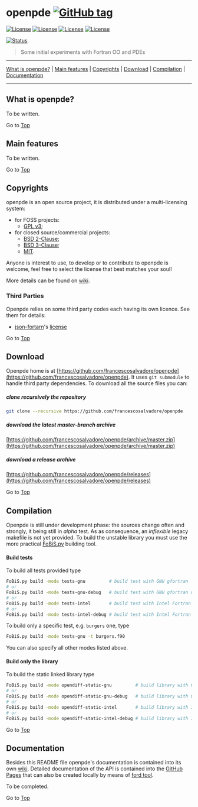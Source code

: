 <a name="top"></a>

# openpde [![GitHub tag](https://img.shields.io/github/tag/francescosalvadore/openpde.svg)]()

[![License](https://img.shields.io/badge/license-GNU%20GeneraL%20Public%20License%20v3%20,%20GPLv3-blue.svg)]()
[![License](https://img.shields.io/badge/license-BSD2-red.svg)]()
[![License](https://img.shields.io/badge/license-BSD3-red.svg)]()
[![License](https://img.shields.io/badge/license-MIT-red.svg)]()

[![Status](https://img.shields.io/badge/status-unstable-orange.svg)]()

> Some initial experiments with Fortran OO and PDEs

---

[What is openpde?](#what-is-openpde?) | [Main features](#main-features) | [Copyrights](#copyrights) | [Download](#download) | [Compilation](#compilation) | [Documentation](#documentation)

---

## What is openpde?

To be written.

Go to [Top](#top)

## Main features

To be written.

Go to [Top](#top)

## Copyrights

openpde is an open source project, it is distributed under a multi-licensing system:

+ for FOSS projects:
  - [GPL v3](http://www.gnu.org/licenses/gpl-3.0.html);
+ for closed source/commercial projects:
  - [BSD 2-Clause](http://opensource.org/licenses/BSD-2-Clause);
  - [BSD 3-Clause](http://opensource.org/licenses/BSD-3-Clause);
  - [MIT](http://opensource.org/licenses/MIT).

Anyone is interest to use, to develop or to contribute to openpde is welcome, feel free to select the license that best matches your soul!

More details can be found on [wiki](https://github.com/francescosalvadore/openpde/wiki/Copyrights).

### Third Parties

Openpde relies on some third party codes each having its own licence. See them for details:

+ [json-fortarn](https://github.com/jacobwilliams/json-fortran)'s [license](https://raw.githubusercontent.com/jacobwilliams/json-fortran/master/LICENSE)

Go to [Top](#top)

## Download

Openpde home is at [https://github.com/francescosalvadore/openpde](https://github.com/francescosalvadore/openpde). It uses `git submodule` to handle third party dependencies. To download all the source files you can:

##### clone recursively the repository

```bash
git clone --recursive https://github.com/francescosalvadore/openpde
```

##### download the latest master-branch archive

[https://github.com/francescosalvadore/openpde/archive/master.zip](https://github.com/francescosalvadore/openpde/archive/master.zip)

##### download a release archive

[https://github.com/francescosalvadore/openpde/releases](https://github.com/francescosalvadore/openpde/releases)

Go to [Top](#top)

## Compilation

Openpde is still under development phase: the sources change often and strongly, it being still in *alpha* test. As as consequence, an *inflexible* legacy makefile is not yet provided. To build the unstable library you must use the more practical [FoBiS.py](https://github.com/szaghi/FoBiS) building tool.

#### Build tests

To build all tests provided type

```bash
FoBiS.py build -mode tests-gnu         # build test with GNU gfortran
# or
FoBiS.py build -mode tests-gnu-debug   # build test with GNU gfortran with debug options
# or
FoBiS.py build -mode tests-intel       # build test with Intel Fortran
# or
FoBiS.py build -mode tests-intel-debug # build test with Intel Fortran with debug options
```

To build only a specific test, e.g. `burgers` one, type

```bash
FoBiS.py build -mode tests-gnu -t burgers.f90
```
You can also specify all other modes listed above.

#### Build only the library

To build the static linked library type

```bash
FoBiS.py build -mode opendiff-static-gnu         # build library with GNU gfortran
# or
FoBiS.py build -mode opendiff-static-gnu-debug   # build library with GNU gfortran with debug options
# or
FoBiS.py build -mode opendiff-static-intel       # build library with Intel Fortran
# or
FoBiS.py build -mode opendiff-static-intel-debug # build library with Intel Fortran with debug options
```

Go to [Top](#top)

## Documentation

Besides this README file openpde's documentation is contained into its own [wiki](https://github.com/francescosalvadore/openpde/wiki). Detailed documentation of the API is contained into the [GitHub Pages](http://francescosalvadore.github.io/openpde/index.html) that can also be created locally by means of [ford tool](https://github.com/cmacmackin/ford).

To be completed.

Go to [Top](#top)
